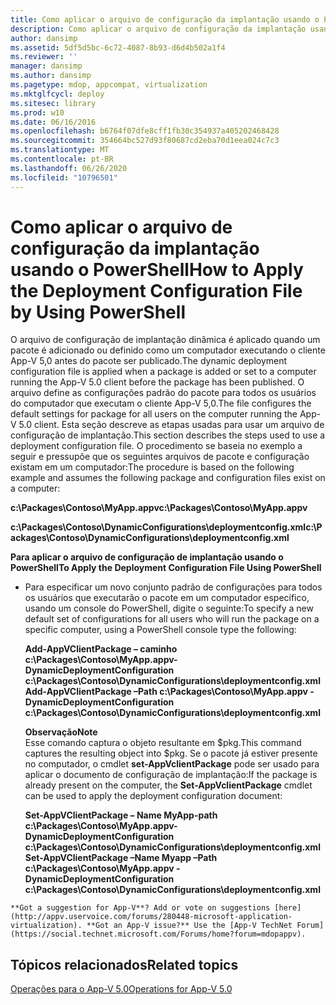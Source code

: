 ```yaml
---
title: Como aplicar o arquivo de configuração da implantação usando o PowerShell
description: Como aplicar o arquivo de configuração da implantação usando o PowerShell
author: dansimp
ms.assetid: 5df5d5bc-6c72-4087-8b93-d6d4b502a1f4
ms.reviewer: ''
manager: dansimp
ms.author: dansimp
ms.pagetype: mdop, appcompat, virtualization
ms.mktglfcycl: deploy
ms.sitesec: library
ms.prod: w10
ms.date: 06/16/2016
ms.openlocfilehash: b6764f07dfe8cff1fb30c354937a405202468428
ms.sourcegitcommit: 354664bc527d93f80687cd2eba70d1eea024c7c3
ms.translationtype: MT
ms.contentlocale: pt-BR
ms.lasthandoff: 06/26/2020
ms.locfileid: "10796501"
---
```

# <span data-ttu-id="90652-103">Como aplicar o arquivo de configuração da implantação usando o PowerShell</span><span class="sxs-lookup"><span data-stu-id="90652-103">How to Apply the Deployment Configuration File by Using PowerShell</span></span>


<span data-ttu-id="90652-104">O arquivo de configuração de implantação dinâmica é aplicado quando um pacote é adicionado ou definido como um computador executando o cliente App-V 5,0 antes do pacote ser publicado.</span><span class="sxs-lookup"><span data-stu-id="90652-104">The dynamic deployment configuration file is applied when a package is added or set to a computer running the App-V 5.0 client before the package has been published.</span></span> <span data-ttu-id="90652-105">O arquivo define as configurações padrão do pacote para todos os usuários do computador que executam o cliente App-V 5,0.</span><span class="sxs-lookup"><span data-stu-id="90652-105">The file configures the default settings for package for all users on the computer running the App-V 5.0 client.</span></span> <span data-ttu-id="90652-106">Esta seção descreve as etapas usadas para usar um arquivo de configuração de implantação.</span><span class="sxs-lookup"><span data-stu-id="90652-106">This section describes the steps used to use a deployment configuration file.</span></span> <span data-ttu-id="90652-107">O procedimento se baseia no exemplo a seguir e pressupõe que os seguintes arquivos de pacote e configuração existam em um computador:</span><span class="sxs-lookup"><span data-stu-id="90652-107">The procedure is based on the following example and assumes the following package and configuration files exist on a computer:</span></span>

**<span data-ttu-id="90652-108">c:\\Packages\\Contoso\\MyApp.appv</span><span class="sxs-lookup"><span data-stu-id="90652-108">c:\\Packages\\Contoso\\MyApp.appv</span></span>**

**<span data-ttu-id="90652-109">c:\\Packages\\Contoso\\DynamicConfigurations\\deploymentconfig.xml</span><span class="sxs-lookup"><span data-stu-id="90652-109">c:\\Packages\\Contoso\\DynamicConfigurations\\deploymentconfig.xml</span></span>**

**<span data-ttu-id="90652-110">Para aplicar o arquivo de configuração de implantação usando o PowerShell</span><span class="sxs-lookup"><span data-stu-id="90652-110">To Apply the Deployment Configuration File Using PowerShell</span></span>**

-   <span data-ttu-id="90652-111">Para especificar um novo conjunto padrão de configurações para todos os usuários que executarão o pacote em um computador específico, usando um console do PowerShell, digite o seguinte:</span><span class="sxs-lookup"><span data-stu-id="90652-111">To specify a new default set of configurations for all users who will run the package on a specific computer, using a PowerShell console type the following:</span></span>

    **<span data-ttu-id="90652-112">Add-AppVClientPackage – caminho c:\\Packages\\Contoso\\MyApp.appv-DynamicDeploymentConfiguration c:\\Packages\\Contoso\\DynamicConfigurations\\deploymentconfig.xml</span><span class="sxs-lookup"><span data-stu-id="90652-112">Add-AppVClientPackage –Path c:\\Packages\\Contoso\\MyApp.appv -DynamicDeploymentConfiguration c:\\Packages\\Contoso\\DynamicConfigurations\\deploymentconfig.xml</span></span>**

    **<span data-ttu-id="90652-113">Observação</span><span class="sxs-lookup"><span data-stu-id="90652-113">Note</span></span>**  
    <span data-ttu-id="90652-114">Esse comando captura o objeto resultante em $pkg.</span><span class="sxs-lookup"><span data-stu-id="90652-114">This command captures the resulting object into $pkg.</span></span> <span data-ttu-id="90652-115">Se o pacote já estiver presente no computador, o cmdlet **set-AppVclientPackage** pode ser usado para aplicar o documento de configuração de implantação:</span><span class="sxs-lookup"><span data-stu-id="90652-115">If the package is already present on the computer, the **Set-AppVclientPackage** cmdlet can be used to apply the deployment configuration document:</span></span>

    **<span data-ttu-id="90652-116">Set-AppVClientPackage – Name MyApp-path c:\\Packages\\Contoso\\MyApp.appv-DynamicDeploymentConfiguration c:\\Packages\\Contoso\\DynamicConfigurations\\deploymentconfig.xml</span><span class="sxs-lookup"><span data-stu-id="90652-116">Set-AppVClientPackage –Name Myapp –Path c:\\Packages\\Contoso\\MyApp.appv -DynamicDeploymentConfiguration c:\\Packages\\Contoso\\DynamicConfigurations\\deploymentconfig.xml</span></span>**



~~~
**Got a suggestion for App-V**? Add or vote on suggestions [here](http://appv.uservoice.com/forums/280448-microsoft-application-virtualization). **Got an App-V issue?** Use the [App-V TechNet Forum](https://social.technet.microsoft.com/Forums/home?forum=mdopappv).
~~~

## <span data-ttu-id="90652-117">Tópicos relacionados</span><span class="sxs-lookup"><span data-stu-id="90652-117">Related topics</span></span>


[<span data-ttu-id="90652-118">Operações para o App-V 5.0</span><span class="sxs-lookup"><span data-stu-id="90652-118">Operations for App-V 5.0</span></span>](operations-for-app-v-50.md)









